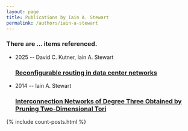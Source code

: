 ```yaml
---
layout: page
title: Publications by Iain A. Stewart
permalink: /authors/iain-a-stewart
---
```


<h3 id="number-posts">There are ... items referenced.</h3>
<ul class="post-list">
<li><span class='post-meta'>2025 -- David C. Kutner, Iain A. Stewart</span><h3><a class='post-link' href="{{ site.baseurl }}/reconfigurable-routing-in-data-center-networks">Reconfigurable routing in data center networks</a></h3></li>
<li><span class='post-meta'>2014 -- Iain A. Stewart</span><h3><a class='post-link' href="{{ site.baseurl }}/interconnection-networks-of-degree-three-obtained-by-pruning-two-dimensional-tori">Interconnection Networks of Degree Three Obtained by Pruning Two-Dimensional Tori</a></h3></li>

</ul>
{% include count-posts.html %}
